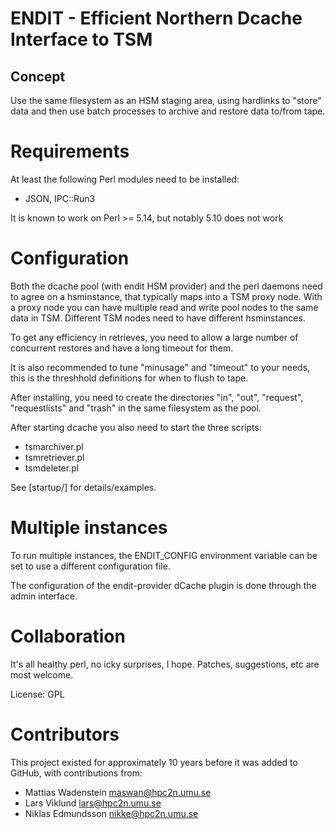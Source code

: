 # ENDIT - Efficient Northern Dcache Interface to TSM

## Concept

Use the same filesystem as an HSM staging area, using hardlinks to "store"
data and then use batch processes to archive and restore data to/from tape.

# Requirements

At least the following Perl modules need to be installed:

* JSON, IPC::Run3

It is known to work on Perl >= 5.14, but notably 5.10 does not work

# Configuration

Both the dcache pool (with endit HSM provider) and the perl daemons need
to agree on a hsminstance, that typically maps into a TSM proxy node. With
a proxy node you can have multiple read and write pool nodes to the same
data in TSM. Different TSM nodes need to have different hsminstances.

To get any efficiency in retrieves, you need to allow a large number of
concurrent restores and have a long timeout for them.

It is also recommended to tune "minusage" and "timeout" to your needs, this
is the threshhold definitions for when to flush to tape.

After installing, you need to create the directories "in", "out", "request",
"requestlists" and "trash" in the same filesystem as the pool.

After starting dcache you also need to start the three scripts:

* tsmarchiver.pl
* tsmretriever.pl
* tsmdeleter.pl

See [startup/] for details/examples.

# Multiple instances

To run multiple instances, the ENDIT_CONFIG environment variable can be set
to use a different configuration file.

The configuration of the endit-provider dCache plugin is done through the
admin interface.

# Collaboration

It's all healthy perl, no icky surprises, I hope. Patches, suggestions, etc are
most welcome.

License: GPL

# Contributors

This project existed for approximately 10 years before it was added to GitHub,
with contributions from:

* Mattias Wadenstein <maswan@hpc2n.umu.se>
* Lars Viklund <lars@hpc2n.umu.se>
* Niklas Edmundsson <nikke@hpc2n.umu.se>
